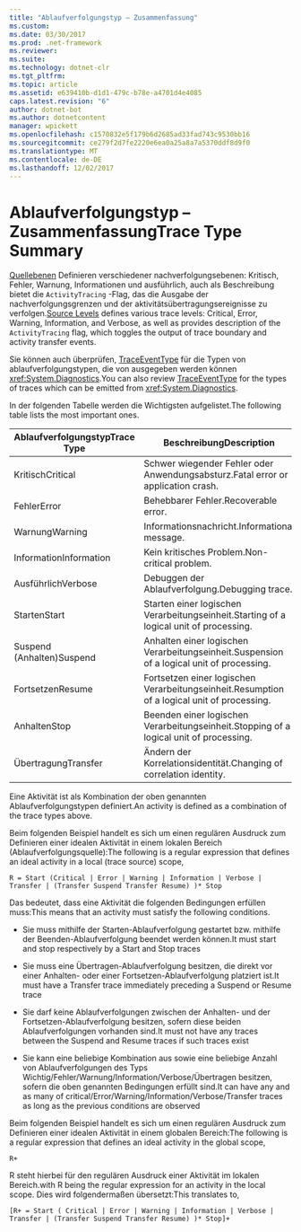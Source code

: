 ```yaml
---
title: "Ablaufverfolgungstyp – Zusammenfassung"
ms.custom: 
ms.date: 03/30/2017
ms.prod: .net-framework
ms.reviewer: 
ms.suite: 
ms.technology: dotnet-clr
ms.tgt_pltfrm: 
ms.topic: article
ms.assetid: e639410b-d1d1-479c-b78e-a4701d4e4085
caps.latest.revision: "6"
author: dotnet-bot
ms.author: dotnetcontent
manager: wpickett
ms.openlocfilehash: c1570832e5f179b6d2685ad33fad743c9530bb16
ms.sourcegitcommit: ce279f2d7fe2220e6ea0a25a8a7a5370ddf8d9f0
ms.translationtype: MT
ms.contentlocale: de-DE
ms.lasthandoff: 12/02/2017
---
```

# <a name="trace-type-summary"></a><span data-ttu-id="1914a-102">Ablaufverfolgungstyp – Zusammenfassung</span><span class="sxs-lookup"><span data-stu-id="1914a-102">Trace Type Summary</span></span>
<span data-ttu-id="1914a-103">[Quellebenen](http://go.microsoft.com/fwlink/?LinkID=94943) Definieren verschiedener nachverfolgungsebenen: Kritisch, Fehler, Warnung, Informationen und ausführlich, auch als Beschreibung bietet die `ActivityTracing` -Flag, das die Ausgabe der nachverfolgungsgrenzen und der aktivitätsübertragungsereignisse zu verfolgen.</span><span class="sxs-lookup"><span data-stu-id="1914a-103">[Source Levels](http://go.microsoft.com/fwlink/?LinkID=94943) defines various trace levels: Critical, Error, Warning, Information, and Verbose, as well as provides description of the `ActivityTracing` flag, which toggles the output of trace boundary and activity transfer events.</span></span>  
  
 <span data-ttu-id="1914a-104">Sie können auch überprüfen, [TraceEventType](http://go.microsoft.com/fwlink/?LinkId=95169) für die Typen von ablaufverfolgungstypen, die von ausgegeben werden können <xref:System.Diagnostics>.</span><span class="sxs-lookup"><span data-stu-id="1914a-104">You can also review [TraceEventType](http://go.microsoft.com/fwlink/?LinkId=95169) for the types of traces which can be emitted from <xref:System.Diagnostics>.</span></span>  
  
 <span data-ttu-id="1914a-105">In der folgenden Tabelle werden die Wichtigsten aufgelistet.</span><span class="sxs-lookup"><span data-stu-id="1914a-105">The following table lists the most important ones.</span></span>  
  
|<span data-ttu-id="1914a-106">Ablaufverfolgungstyp</span><span class="sxs-lookup"><span data-stu-id="1914a-106">Trace Type</span></span>|<span data-ttu-id="1914a-107">Beschreibung</span><span class="sxs-lookup"><span data-stu-id="1914a-107">Description</span></span>|  
|----------------|-----------------|  
|<span data-ttu-id="1914a-108">Kritisch</span><span class="sxs-lookup"><span data-stu-id="1914a-108">Critical</span></span>|<span data-ttu-id="1914a-109">Schwer wiegender Fehler oder Anwendungsabsturz.</span><span class="sxs-lookup"><span data-stu-id="1914a-109">Fatal error or application crash.</span></span>|  
|<span data-ttu-id="1914a-110">Fehler</span><span class="sxs-lookup"><span data-stu-id="1914a-110">Error</span></span>|<span data-ttu-id="1914a-111">Behebbarer Fehler.</span><span class="sxs-lookup"><span data-stu-id="1914a-111">Recoverable error.</span></span>|  
|<span data-ttu-id="1914a-112">Warnung</span><span class="sxs-lookup"><span data-stu-id="1914a-112">Warning</span></span>|<span data-ttu-id="1914a-113">Informationsnachricht.</span><span class="sxs-lookup"><span data-stu-id="1914a-113">Informational message.</span></span>|  
|<span data-ttu-id="1914a-114">Information</span><span class="sxs-lookup"><span data-stu-id="1914a-114">Information</span></span>|<span data-ttu-id="1914a-115">Kein kritisches Problem.</span><span class="sxs-lookup"><span data-stu-id="1914a-115">Non-critical problem.</span></span>|  
|<span data-ttu-id="1914a-116">Ausführlich</span><span class="sxs-lookup"><span data-stu-id="1914a-116">Verbose</span></span>|<span data-ttu-id="1914a-117">Debuggen der Ablaufverfolgung.</span><span class="sxs-lookup"><span data-stu-id="1914a-117">Debugging trace.</span></span>|  
|<span data-ttu-id="1914a-118">Starten</span><span class="sxs-lookup"><span data-stu-id="1914a-118">Start</span></span>|<span data-ttu-id="1914a-119">Starten einer logischen Verarbeitungseinheit.</span><span class="sxs-lookup"><span data-stu-id="1914a-119">Starting of a logical unit of processing.</span></span>|  
|<span data-ttu-id="1914a-120">Suspend (Anhalten)</span><span class="sxs-lookup"><span data-stu-id="1914a-120">Suspend</span></span>|<span data-ttu-id="1914a-121">Anhalten einer logischen Verarbeitungseinheit.</span><span class="sxs-lookup"><span data-stu-id="1914a-121">Suspension of a logical unit of processing.</span></span>|  
|<span data-ttu-id="1914a-122">Fortsetzen</span><span class="sxs-lookup"><span data-stu-id="1914a-122">Resume</span></span>|<span data-ttu-id="1914a-123">Fortsetzen einer logischen Verarbeitungseinheit.</span><span class="sxs-lookup"><span data-stu-id="1914a-123">Resumption of a logical unit of processing.</span></span>|  
|<span data-ttu-id="1914a-124">Anhalten</span><span class="sxs-lookup"><span data-stu-id="1914a-124">Stop</span></span>|<span data-ttu-id="1914a-125">Beenden einer logischen Verarbeitungseinheit.</span><span class="sxs-lookup"><span data-stu-id="1914a-125">Stopping of a logical unit of processing.</span></span>|  
|<span data-ttu-id="1914a-126">Übertragung</span><span class="sxs-lookup"><span data-stu-id="1914a-126">Transfer</span></span>|<span data-ttu-id="1914a-127">Ändern der Korrelationsidentität.</span><span class="sxs-lookup"><span data-stu-id="1914a-127">Changing of correlation identity.</span></span>|  
  
 <span data-ttu-id="1914a-128">Eine Aktivität ist als Kombination der oben genannten Ablaufverfolgungstypen definiert.</span><span class="sxs-lookup"><span data-stu-id="1914a-128">An activity is defined as a combination of the trace types above.</span></span>  
  
 <span data-ttu-id="1914a-129">Beim folgenden Beispiel handelt es sich um einen regulären Ausdruck zum Definieren einer idealen Aktivität in einem lokalen Bereich (Ablaufverfolgungsquelle):</span><span class="sxs-lookup"><span data-stu-id="1914a-129">The following is a regular expression that defines an ideal activity in a local (trace source) scope,</span></span>  
  
 `R = Start (Critical | Error | Warning | Information | Verbose | Transfer | (Transfer Suspend Transfer Resume) )* Stop`  
  
 <span data-ttu-id="1914a-130">Das bedeutet, dass eine Aktivität die folgenden Bedingungen erfüllen muss:</span><span class="sxs-lookup"><span data-stu-id="1914a-130">This means that an activity must satisfy the following conditions.</span></span>  
  
-   <span data-ttu-id="1914a-131">Sie muss mithilfe der Starten-Ablaufverfolgung gestartet bzw. mithilfe der Beenden-Ablaufverfolgung beendet werden können.</span><span class="sxs-lookup"><span data-stu-id="1914a-131">It must start and stop respectively by a Start and Stop traces</span></span>  
  
-   <span data-ttu-id="1914a-132">Sie muss eine Übertragen-Ablaufverfolgung besitzen, die direkt vor einer Anhalten- oder einer Fortsetzen-Ablaufverfolgung platziert ist.</span><span class="sxs-lookup"><span data-stu-id="1914a-132">It must have a Transfer trace immediately preceding a Suspend or Resume trace</span></span>  
  
-   <span data-ttu-id="1914a-133">Sie darf keine Ablaufverfolgungen zwischen der Anhalten- und der Fortsetzen-Ablaufverfolgung besitzen, sofern diese beiden Ablaufverfolgungen vorhanden sind.</span><span class="sxs-lookup"><span data-stu-id="1914a-133">It must not have any traces between the Suspend and Resume traces if such traces exist</span></span>  
  
-   <span data-ttu-id="1914a-134">Sie kann eine beliebige Kombination aus sowie eine beliebige Anzahl von Ablaufverfolgungen des Typs Wichtig/Fehler/Warnung/Information/Verbose/Übertragen besitzen, sofern die oben genannten Bedingungen erfüllt sind.</span><span class="sxs-lookup"><span data-stu-id="1914a-134">It can have any and as many of critical/Error/Warning/Information/Verbose/Transfer traces as long as the previous conditions are observed</span></span>  
  
 <span data-ttu-id="1914a-135">Beim folgenden Beispiel handelt es sich um einen regulären Ausdruck zum Definieren einer idealen Aktivität in einem globalen Bereich:</span><span class="sxs-lookup"><span data-stu-id="1914a-135">The following is a regular expression that defines an ideal activity in the global scope,</span></span>  
  
```  
R+   
```  
  
 <span data-ttu-id="1914a-136">R steht hierbei für den regulären Ausdruck einer Aktivität im lokalen Bereich.</span><span class="sxs-lookup"><span data-stu-id="1914a-136">with R being the regular expression for an activity in the local scope.</span></span> <span data-ttu-id="1914a-137">Dies wird folgendermaßen übersetzt:</span><span class="sxs-lookup"><span data-stu-id="1914a-137">This translates to,</span></span>  
  
```  
[R+ = Start ( Critical | Error | Warning | Information | Verbose | Transfer | (Transfer Suspend Transfer Resume) )* Stop]+  
```
